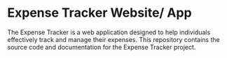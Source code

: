 # Expense Tracker Website/ App

The Expense Tracker is a web application designed to help individuals effectively track and manage their expenses. This repository contains the source code and documentation for the Expense Tracker project.
